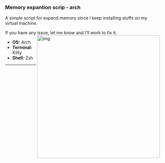 ### Memory expantion scrip - arch

A simple script for expand memory since I keep installing stuffs on my virtual machine.

If you have any issue, let me know and I'll work to fix it. 
<img src="https://i.ibb.co/FYYbXmX/a.png" alt="img" align="right" width="400px">

- **OS:** Arch
- **Terminal:** Kitty
- **Shell:** Zsh
---

